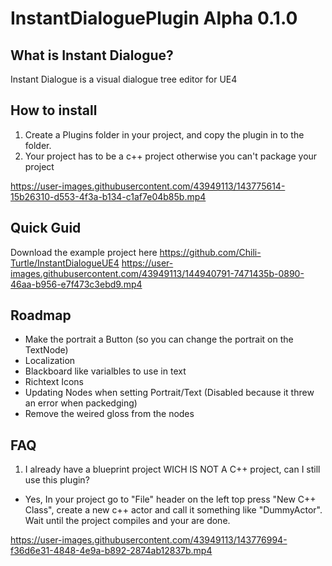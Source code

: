 # InstantDialoguePlugin Alpha 0.1.0

## What is Instant Dialogue?
 Instant Dialogue is a visual dialogue tree editor for UE4
 
## How to install
1. Create a Plugins folder in your project, and copy the plugin in to the folder.
2. Your project has to be a c++ project otherwise you can't package your project

https://user-images.githubusercontent.com/43949113/143775614-15b26310-d553-4f3a-b134-c1af7e04b85b.mp4

## Quick Guid
Download the example project here https://github.com/Chili-Turtle/InstantDialogueUE4
https://user-images.githubusercontent.com/43949113/144940791-7471435b-0890-46aa-b956-e7f473c3ebd9.mp4

## Roadmap
- Make the portrait a Button (so you can change the portrait on the TextNode)
- Localization
- Blackboard like varialbles to use in text
- Richtext Icons
- Updating Nodes when setting Portrait/Text (Disabled because it threw an error when packedging)
- Remove the weired gloss from  the nodes

## FAQ
1. I already have a blueprint project WICH IS NOT A C++ project, can I still use this plugin?
- Yes, In your project go to "File" header on the left top press "New C++ Class", create a new c++ actor and call it something like "DummyActor". Wait until the project compiles and your are done.

https://user-images.githubusercontent.com/43949113/143776994-f36d6e31-4848-4e9a-b892-2874ab12837b.mp4
